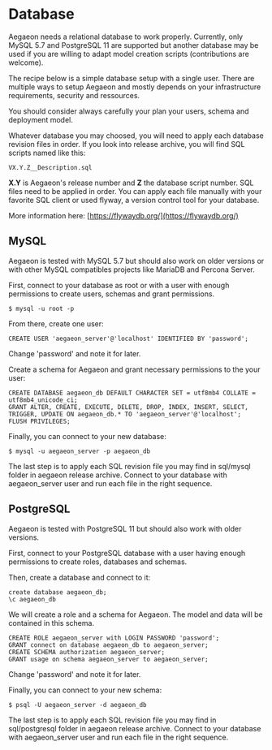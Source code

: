 # Database

Aegaeon needs a relational database to work properly.
Currently, only MySQL 5.7 and PostgreSQL 11 are supported but another database may be used if you are willing to adapt
model creation scripts (contributions are welcome).

The recipe below is a simple database setup with a single user. There are multiple ways to setup Aegaeon and mostly depends on your
infrastructure requirements, security and ressources.

You should consider always carefully your plan your users, schema and deployment model.

Whatever database you may choosed, you will need to apply each database revision files in order.
If you look into release archive, you will find SQL scripts named like this:

```
VX.Y.Z__Description.sql
```

**X.Y** is Aegaeon's release number and **Z** the database script number. SQL files need to be applied in order.
You can apply each file manually with your favorite SQL client or used flyway, a version control tool for your database.

More information here: [https://flywaydb.org/](https://flywaydb.org/)


## MySQL

Aegaeon is tested with MySQL 5.7 but should also work on older versions or with other MySQL compatibles projects like MariaDB and Percona Server.

First, connect to your database as root or with a user with enough permissions to create users, schemas and grant permissions.

    $ mysql -u root -p

From there, create one user:

    CREATE USER 'aegaeon_server'@'localhost' IDENTIFIED BY 'password';

Change 'password' and note it for later.

Create a schema for Aegaeon and grant necessary permissions to the your user:

    CREATE DATABASE aegaeon_db DEFAULT CHARACTER SET = utf8mb4 COLLATE = utf8mb4_unicode_ci;
    GRANT ALTER, CREATE, EXECUTE, DELETE, DROP, INDEX, INSERT, SELECT, TRIGGER, UPDATE ON aegaeon_db.* TO 'aegaeon_server'@'localhost';
    FLUSH PRIVILEGES;

Finally, you can connect to your new database:

    $ mysql -u aegaeon_server -p aegaeon_db

The last step is to apply each SQL revision file you may find in sql/mysql folder in aegaeon release archive.
Connect to your database with aegaeon_server user and run each file in the right sequence.

## PostgreSQL

Aegaeon is tested with PostgreSQL 11 but should also work with older versions.

First, connect to your PostgreSQL database with a user having enough permissions to create roles, databases and schemas.

Then, create a database and connect to it:

    create database aegaeon_db;
    \c aegaeon_db

We will create a role and a schema for Aegaeon. The model and data will be contained in this schema.

    CREATE ROLE aegaeon_server with LOGIN PASSWORD 'password';
    GRANT connect on database aegaeon_db to aegaeon_server;
    CREATE SCHEMA authorization aegaeon_server;
    GRANT usage on schema aegaeon_server to aegaeon_server;

Change 'password' and note it for later.

Finally, you can connect to your new schema:

    $ psql -U aegaeon_server -d aegaeon_db

The last step is to apply each SQL revision file you may find in sql/postgresql folder in aegaeon release archive.
Connect to your database with aegaeon_server user and run each file in the right sequence.

